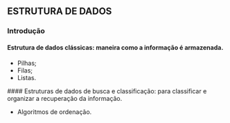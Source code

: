 ## ESTRUTURA DE DADOS

### Introdução

#### Estrutura de dados clássicas: maneira como a informação é armazenada.
<ul>
  <li>Pilhas;</li>
  <li>Filas;</li>
  <li>Listas.</li>
</ul>
#### Estruturas de dados de busca e classificação: para classificar e organizar a recuperação da informação.
<ul>
  <li>Algoritmos de ordenação.</li>
</ul>

